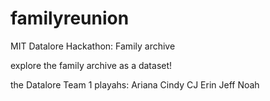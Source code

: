 # familyreunion
MIT Datalore Hackathon: Family archive

explore the family archive as a dataset!



the Datalore Team 1 playahs:
Ariana
Cindy
CJ
Erin
Jeff
Noah

